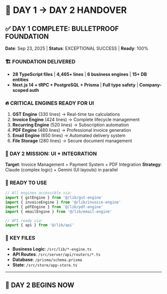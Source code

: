 # 🚀 DAY 1 → DAY 2 HANDOVER

## ✅ **DAY 1 COMPLETE: BULLETPROOF FOUNDATION**
**Date**: Sep 23, 2025 | **Status**: EXCEPTIONAL SUCCESS | **Ready**: 100%

### 🏗️ **FOUNDATION DELIVERED**
- **28 TypeScript files** | **4,465+ lines** | **6 business engines** | **15+ DB entities**
- **Next.js 14 + tRPC + PostgreSQL + Prisma** | **Full type safety** | **Company-scoped auth**

### 🔥 **CRITICAL ENGINES READY FOR UI**
1. **GST Engine** (330 lines) → Real-time tax calculations
2. **Invoice Engine** (424 lines) → Complete lifecycle management
3. **Recurring Engine** (520 lines) → Subscription automation
4. **PDF Engine** (480 lines) → Professional invoice generation
5. **Email Engine** (650 lines) → Automated delivery system
6. **File Storage** (280 lines) → Secure document management

### 🎯 **DAY 2 MISSION: UI + INTEGRATION**
**Target**: Invoice Management + Payment System + PDF Integration
**Strategy**: Claude (complex logic) + Gemini (UI layouts) in parallel

### 🔧 **READY TO USE**
```typescript
// All engines accessible via:
import { gstEngine } from '@/lib/gst-engine'
import { invoiceEngine } from '@/lib/invoice-engine'
import { pdfEngine } from '@/lib/pdf-engine'
import { emailEngine } from '@/lib/email-engine'

// API ready via:
import { api } from '@/lib/api'
```

### 📁 **KEY FILES**
- **Business Logic**: `/src/lib/*-engine.ts`
- **API Routes**: `/src/server/api/routers/*.ts`
- **Database**: `/prisma/schema.prisma`
- **State**: `/src/store/app-store.ts`

---

## 🚀 **DAY 2 BEGINS NOW**